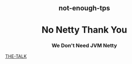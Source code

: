 <div align="center">

## not-enough-tps
# No Netty Thank You
### We Don't Need JVM Netty

</div>

[THE-TALK](./THE-TALK.md)
